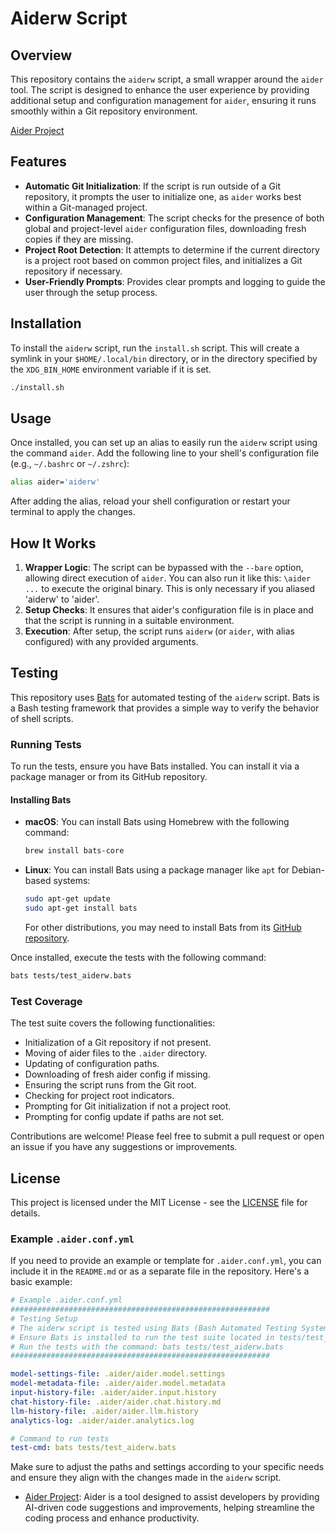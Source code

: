 # Aiderw Script


## Overview

This repository contains the `aiderw` script, a small wrapper around the `aider` tool. The script is designed to enhance the user experience by providing additional setup and configuration management for `aider`, ensuring it runs smoothly within a Git repository environment.

[Aider Project](https://github.com/paul-gauthier/aider)

## Features

- **Automatic Git Initialization**: If the script is run outside of a Git repository, it prompts the user to initialize one, as `aider` works best within a Git-managed project.
- **Configuration Management**: The script checks for the presence of both global and project-level `aider` configuration files, downloading fresh copies if they are missing.
- **Project Root Detection**: It attempts to determine if the current directory is a project root based on common project files, and initializes a Git repository if necessary.
- **User-Friendly Prompts**: Provides clear prompts and logging to guide the user through the setup process.

## Installation

To install the `aiderw` script, run the `install.sh` script. This will create a symlink in your `$HOME/.local/bin` directory, or in the directory specified by the `XDG_BIN_HOME` environment variable if it is set.

```bash
./install.sh
```

## Usage

Once installed, you can set up an alias to easily run the `aiderw` script using the command `aider`. Add the following line to your shell's configuration file (e.g., `~/.bashrc` or `~/.zshrc`):

```bash
alias aider='aiderw'
```

After adding the alias, reload your shell configuration or restart your terminal to apply the changes.

## How It Works

1. **Wrapper Logic**: The script can be bypassed with the `--bare` option, allowing direct execution of `aider`.  You can also run it like this: `\aider ...` to execute the original binary.  This is only necessary if you aliased 'aiderw' to 'aider'.
2. **Setup Checks**: It ensures that aider's configuration file is in place and that the script is running in a suitable environment.
3. **Execution**: After setup, the script runs `aiderw` (or `aider`, with alias configured) with any provided arguments.

## Testing

This repository uses [Bats](https://github.com/bats-core/bats-core) for automated testing of the `aiderw` script. Bats is a Bash testing framework that provides a simple way to verify the behavior of shell scripts.

### Running Tests

To run the tests, ensure you have Bats installed. You can install it via a package manager or from its GitHub repository.

#### Installing Bats

- **macOS**: You can install Bats using Homebrew with the following command:
  ```bash
  brew install bats-core
  ```

- **Linux**: You can install Bats using a package manager like `apt` for Debian-based systems:
  ```bash
  sudo apt-get update
  sudo apt-get install bats
  ```

  For other distributions, you may need to install Bats from its [GitHub repository](https://github.com/bats-core/bats-core).

Once installed, execute the tests with the following command:

```bash
bats tests/test_aiderw.bats
```

### Test Coverage

The test suite covers the following functionalities:
- Initialization of a Git repository if not present.
- Moving of aider files to the `.aider` directory.
- Updating of configuration paths.
- Downloading of fresh aider config if missing.
- Ensuring the script runs from the Git root.
- Checking for project root indicators.
- Prompting for Git initialization if not a project root.
- Prompting for config update if paths are not set.

Contributions are welcome! Please feel free to submit a pull request or open an issue if you have any suggestions or improvements.

## License

This project is licensed under the MIT License - see the [LICENSE](LICENSE) file for details.

### Example `.aider.conf.yml`

If you need to provide an example or template for `.aider.conf.yml`, you can include it in the `README.md` or as a separate file in the repository. Here's a basic example:

```yaml
# Example .aider.conf.yml
##########################################################
# Testing Setup
# The aiderw script is tested using Bats (Bash Automated Testing System).
# Ensure Bats is installed to run the test suite located in tests/test_aiderw.bats.
# Run the tests with the command: bats tests/test_aiderw.bats
##########################################################

model-settings-file: .aider/aider.model.settings
model-metadata-file: .aider/aider.model.metadata
input-history-file: .aider/aider.input.history
chat-history-file: .aider/aider.chat.history.md
llm-history-file: .aider/aider.llm.history
analytics-log: .aider/aider.analytics.log

# Command to run tests
test-cmd: bats tests/test_aiderw.bats
```

Make sure to adjust the paths and settings according to your specific needs and ensure they align with the changes made in the `aiderw` script.

- [Aider Project](https://github.com/paul-gauthier/aider): Aider is a tool designed to assist developers by providing AI-driven code suggestions and improvements, helping streamline the coding process and enhance productivity.
